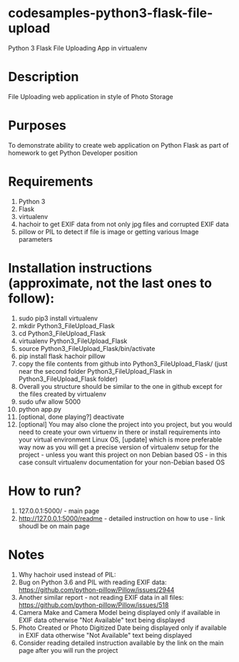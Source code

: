 # codesamples-python3-flask-file-upload
Python 3 Flask File Uploading App in virtualenv
# Description
File Uploading web application in style of Photo Storage 
# Purposes
To demonstrate ability to create web application on Python Flask as part of homework to get Python Developer position
# Requirements
1) Python 3
2) Flask
3) virtualenv
4) hachoir to get EXIF data from not only jpg files and corrupted EXIF data
5) pillow or PIL to detect if file is image or getting various Image parameters

# Installation instructions (approximate, not the last ones to follow):
1) sudo pip3 install virtualenv
2) mkdir Python3_FileUpload_Flask
3) cd Python3_FileUpload_Flask
4) virtualenv Python3_FileUpload_Flask
5) source Python3_FileUpload_Flask/bin/activate
6) pip install flask  hachoir pillow
7) copy the file contents from github into Python3_FileUpload_Flask/ (just near the second folder Python3_FileUpload_Flask in Python3_FileUpload_Flask folder)
8) Overall you structure should be similar to the one in github except for the files created by virtualenv
9) sudo ufw allow 5000
10) python app.py
11) [optional, done playing?] deactivate
12) [optional] You may also clone the project into you project, but you would need to create your own virtuenv in there or install requirements into your virtual environment Linux OS, [update] which is more preferable way now as you will get a precise version of virtualenv setup for the project - unless you want this project on non Debian based OS - in this case consult virtualenv documentation for your non-Debian based OS
# How to run?
1) 127.0.0.1:5000/ - main page
2) http://127.0.0.1:5000/readme - detailed instruction on how to use - link shoudl be on main page

# Notes
1) Why hachoir used instead of PIL:
2) Bug on Python 3.6 and PIL with reading EXIF data: https://github.com/python-pillow/Pillow/issues/2944
3) Another similar report - not reading EXIF data in all files: https://github.com/python-pillow/Pillow/issues/518
4) Camera Make and Camera Model being displayed only if available in EXIF data otherwise "Not Available" text being displayed
5) Photo Created or Photo Digitized Date being displayed only if available in EXIF data otherwise "Not Available" text being displayed
6) Consider reading detailed instruction available by the link on the main page after you will run the project
